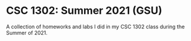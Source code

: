 # CSC 1302: Summer 2021 (GSU)

A collection of homeworks and labs I did in my CSC 1302 class during the Summer of 2021.
